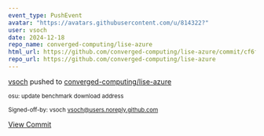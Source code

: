 ```yaml
---
event_type: PushEvent
avatar: "https://avatars.githubusercontent.com/u/814322?"
user: vsoch
date: 2024-12-18
repo_name: converged-computing/lise-azure
html_url: https://github.com/converged-computing/lise-azure/commit/cf6f039b425741e58c193b19ebdbe3c5d0f1e0f0
repo_url: https://github.com/converged-computing/lise-azure
---
```


<a href='https://github.com/vsoch' target='_blank'>vsoch</a> pushed to <a href='https://github.com/converged-computing/lise-azure' target='_blank'>converged-computing/lise-azure</a>

<small>osu: update benchmark download address

Signed-off-by: vsoch <vsoch@users.noreply.github.com></small>

<a href='https://github.com/converged-computing/lise-azure/commit/cf6f039b425741e58c193b19ebdbe3c5d0f1e0f0' target='_blank'>View Commit</a>
